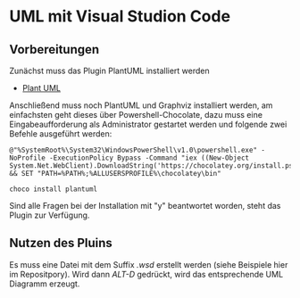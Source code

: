 # UML mit Visual Studion Code
## Vorbereitungen
Zunächst muss das Plugin PlantUML installiert werden
- [Plant UML](https://marketplace.visualstudio.com/items?itemName=jebbs.plantuml)

Anschließend muss noch PlantUML und Graphviz installiert werden, am einfachsten geht dieses über Powershell-Chocolate, dazu muss eine Eingabeaufforderung als Administrator gestartet werden und folgende zwei Befehle ausgeführt werden:

```
@"%SystemRoot%\System32\WindowsPowerShell\v1.0\powershell.exe" -NoProfile -ExecutionPolicy Bypass -Command "iex ((New-Object System.Net.WebClient).DownloadString('https://chocolatey.org/install.ps1'))" && SET "PATH=%PATH%;%ALLUSERSPROFILE%\chocolatey\bin"

choco install plantuml
```

Sind alle Fragen bei der Installation mit "y" beantwortet worden, steht das Plugin zur Verfügung.
## Nutzen des Pluins
Es muss eine Datei mit dem Suffix *.wsd* erstellt werden (siehe Beispiele hier im Repositpory). Wird dann *ALT-D* gedrückt, wird das entsprechende UML Diagramm erzeugt.



